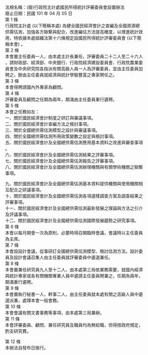 法規名稱：(廢)行政院主計處國民所得統計評審委員會設置辦法  
廢止日期：民國 101 年 04 月 05 日  
第 1 條  
行政院主計處 (以下簡稱本處) 為健全國民經濟會計之查編及全國資源總  
供需估測，加強各方聯繫與配合，改進編估方法提高確度，以增進統計效  
用，特依據本處組織法第十六條規定設國民所得統計評審委員會 (以下簡  
稱本會) 。  
第 2 條  
本會置主任委員一人，由本處主計長兼任，評審委員二十二人至二十六人  
，請財政部、經濟部、中央銀行、行政院經濟建設委員會、行政院農業委  
員會及中央研究院各指派有關高級人員一人為評審委員，並由主任委員加  
聘之，餘由主任委員就經濟與統計學驗豐富之專家聘任之。  
第 3 條  
本會得聘請國內外專家為顧問。  
第 4 條  
評審委員及顧問之任期為兩年，期滿由主任委員重行遴聘。  
第 5 條  
本會之任務如左：  
一、關於國民經濟會計制度之研訂與審議事項。  
二、關於國民經濟會計查編方法之檢討事項。  
三、關於全國總供需估測模型之設計與審議事項。  
四、關於全國總供需估測所用政策變數之設定與檢討事項。  
五、關於國民經濟會計及全國總供需估測應用基本資料之改進與審查事項  
。  
六、關於國民經濟會計及全國總供需估測結果之評審事項。  
七、關於國民經濟會計及全國總供需估測報告之評審事項。  
八、關於國民經濟會計及全國總供需估測辦理機關與有關學術機關之聯繫  
事項。  


九、關於國民經濟會計及全國總供需估測基本資料提供機關與使用機關相  
互配合之研議事項。  
十、關於國民經濟會計及全國總供需估測各項選樣調查方案及調查結果之  
評審事項。  
十一、關於國民經濟會計及全國總供需估測最新發展之理論與方法之引介  
及評議事項。  
十二、關於國民經濟會計及全國總供需估測國際發展趨勢之研究事項。  
第 6 條  
本會以每月開會一次為原則，必要時得召開臨時會議，會議時以主任委員  
為主席。  
第 7 條  
本會設設計會議，從事研訂全國總供需估測模型、檢討估測方法。設計委  
員及設計會議召集人由主任委員就評審委員中遴選兼任。  
第 8 條  
本會置兼任研究員九人至十二人，由本處第三局依業務需要，就國內經濟  
與統計專家或各有關機關專業人員中遴請主任委員聘兼之，任期為兩年，  
期滿重行遴聘。  
第 9 條  
本會置執行秘書一人，幹事二人，由主任委員就本處有關之高級人員中遴  
選派兼，處理本會一般會務。  
第 10 條  
本會會議有關文書事務等事項，由本處第三局兼辦。  
第 11 條  
本會評審委員、顧問、兼任研究員及職員均為無給職，但得按政府規定，  
酌支研究費。  


第 12 條  
本辦法自發布日施行。  


